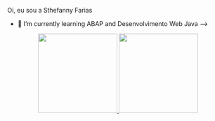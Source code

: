    Oi, eu sou a Sthefanny Farias

- 🌱 I’m currently learning ABAP and Desenvolvimento Web Java
-->

<div align="center">
  <a href="https://github.com/Sthefannyf2022">
  <img height="180em" src="https://github-readme-stats.vercel.app/api?username=Sthefannyf2022&show_icons=true&theme=dracula&include_all_commits=true&count_private=true"/>
  <img height="180em" src="https://github-readme-stats.vercel.app/api/top-langs/?username=Sthefannyf2022&layout=compact&langs_count=7&theme=dracula"/>
</div>           

   
   
